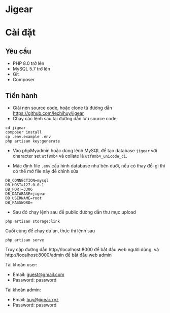 # Jigear

# Cài đặt
## Yêu cầu
- PHP 8.0 trở lên
- MySQL 5.7 trở lên
- Git
- Composer

## Tiến hành
- Giải nén source code, hoặc clone từ đường dẫn https://github.com/lechihuy/jigear
- Chạy các lệnh sau tại đường dẫn lưu source code:
```
cd jigear
composer install
cp .env.example .env
php artisan key:generate
```

- Vào phpMyadmin hoặc dùng lệnh MySQL để tạo database `jigear` với character set `utf8mb4` và collate là `utf8mb4_unicode_ci`.  

- Mặc định  file `.env` cấu hình database như bên dưới, nếu có thay đổi gì thì có thể mở file này để chỉnh sửa
```
DB_CONNECTION=mysql
DB_HOST=127.0.0.1
DB_PORT=3306
DB_DATABASE=jigear
DB_USERNAME=root
DB_PASSWORD=
```

- Sau đó chạy lệnh sau để public đường dẫn thư mục upload
```
php artisan storage:link
```

Cuối cùng để chạy dự án, thực thi lệnh sau
```
php artisan serve
```

Truy cập đường dẫn http://localhost:8000 để bắt đầu web người dùng, và http://localhost:8000/admin để bắt đầu web admin

Tài khoản user:
- Email: guest@gmail.com
- Password: password

Tài khoản admin:
- Email: huy@jigear.xyz
- Password: password